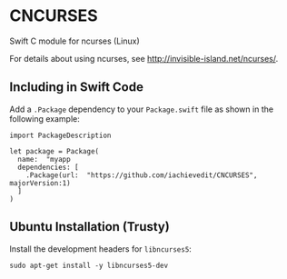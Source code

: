 # CNCURSES
Swift C module for ncurses (Linux)

For details about using ncurses, see http://invisible-island.net/ncurses/.

## Including in Swift Code

Add a ```.Package``` dependency to your ```Package.swift``` file as shown in the following example:

```
import PackageDescription

let package = Package(
  name:  "myapp
  dependencies: [
    .Package(url:  "https://github.com/iachievedit/CNCURSES", majorVersion:1)
  ]
)
```

## Ubuntu Installation (Trusty)

Install the development headers for `libncurses5`:

```sudo apt-get install -y libncurses5-dev```

